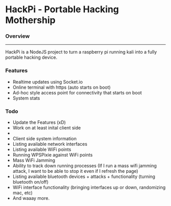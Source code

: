 # HackPi - Portable Hacking Mothership

### Overview
---
HackPi is a NodeJS project to turn a raspberry pi running kali into a fully portable hacking device.

### Features
- Realtime updates using Socket.io
- Online terminal with https (auto starts on boot)
- Ad-hoc style access point for connectivity that starts on boot
- System stats 

### Todo
- Update the Features (xD)
- Work on at least inital client side
- 
- Client side system information
- Listing available network interfaces
- Listing available WiFi points
- Running WPSPixie against WiFi points
- Mass WiFi Jamming
- Ability to track down running processes (If I run a mass wifi jamming attack, I want to be able to stop it even if I refresh the page)
- Listing available bluetooth devices + attacks + functionality (turning bluetooth on/off)
- WiFi interface functionality (bringing interfaces up or down, randomizing mac, etc)
- And waaay more.



